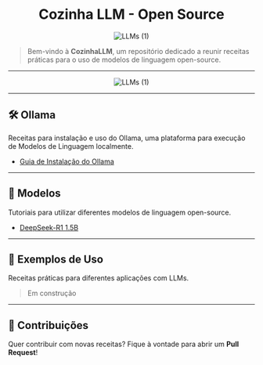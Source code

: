<h1 align="center">Cozinha LLM - Open Source</h1>

<p align="center">
  <img src="https://github.com/user-attachments/assets/d299165c-0709-4272-9358-383f64b0426f" alt="LLMs (1)">
</p>

> Bem-vindo à **CozinhaLLM**, um repositório dedicado a reunir receitas práticas para o uso de modelos de linguagem open-source.

---

<p align="center">
  <img src="https://github.com/user-attachments/assets/9ea978a1-6d19-4126-bc4d-297ef3e4a043" alt="LLMs (1)">
</p>

---
## 🛠 Ollama

Receitas para instalação e uso do Ollama, uma plataforma para execução de Modelos de Linguagem localmente.

- [Guia de Instalação do Ollama](./ollama/install.md)

---
## 🤖 Modelos

Tutoriais para utilizar diferentes modelos de linguagem open-source. 

- [DeepSeek-R1 1.5B](./modelos/deepSeek/deepSeekR1-1B.md)

---
## 🚀 Exemplos de Uso

Receitas práticas para diferentes aplicações com LLMs.

> Em construção

---
## 🤝 Contribuições

Quer contribuir com novas receitas? Fique à vontade para abrir um **Pull Request**!
